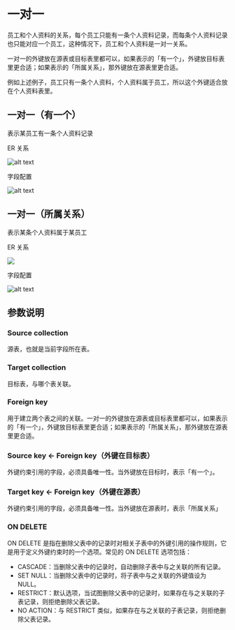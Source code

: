 # 一对一

员工和个人资料的关系，每个员工只能有一条个人资料记录，而每条个人资料记录也只能对应一个员工，这种情况下，员工和个人资料是一对一关系。

一对一的外键放在源表或目标表里都可以，如果表示的「有一个」，外键放目标表里更合适；如果表示的「所属关系」，那外键放在源表里更合适。

例如上述例子，员工只有一条个人资料，个人资料属于员工，所以这个外键适合放在个人资料表里。

## 一对一（有一个）

表示某员工有一条个人资料记录

ER 关系

![alt text](https://nocobase-docs.oss-cn-beijing.aliyuncs.com/4359e128936bbd7c9ff51bcff1d646dd.png)

字段配置

![alt text](https://nocobase-docs.oss-cn-beijing.aliyuncs.com/7665a87e094b4fb50c9426a108f87105.png)

## 一对一（所属关系）

表示某条个人资料属于某员工

ER 关系

![](https://nocobase-docs.oss-cn-beijing.aliyuncs.com/31e7cc3e630220cf1e98753ca24ac72d.png)

字段配置

![alt text](https://nocobase-docs.oss-cn-beijing.aliyuncs.com/4f09eeb3c7717d61a349842da43c187c.png)

## 参数说明

### Source collection

源表，也就是当前字段所在表。

### Target collection

目标表，与哪个表关联。

### Foreign key

用于建立两个表之间的关联。一对一的外键放在源表或目标表里都可以，如果表示的「有一个」，外键放目标表里更合适；如果表示的「所属关系」，那外键放在源表里更合适。

### Source key <- Foreign key（外键在目标表）

外键约束引用的字段，必须具备唯一性。当外键放在目标时，表示「有一个」。

### Target key <- Foreign key（外键在源表）

外键约束引用的字段，必须具备唯一性。当外键放在源表时，表示「所属关系」

### ON DELETE

ON DELETE 是指在删除父表中的记录时对相关子表中的外键引用的操作规则，它是用于定义外键约束时的一个选项。常见的 ON DELETE 选项包括：

- CASCADE：当删除父表中的记录时，自动删除子表中与之关联的所有记录。
- SET NULL：当删除父表中的记录时，将子表中与之关联的外键值设为 NULL。
- RESTRICT：默认选项，当试图删除父表中的记录时，如果存在与之关联的子表记录，则拒绝删除父表记录。
- NO ACTION：与 RESTRICT 类似，如果存在与之关联的子表记录，则拒绝删除父表记录。

